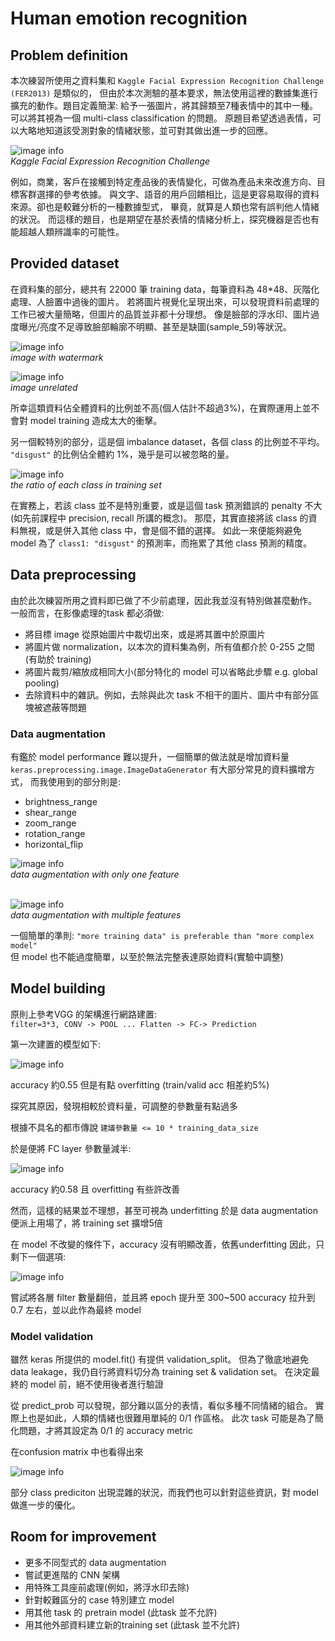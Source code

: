 # Human emotion recognition

## Problem definition
本次練習所使用之資料集和 `Kaggle Facial Expression Recognition Challenge (FER2013)` 是類似的，
但由於本次測驗的基本要求，無法使用這裡的數據集進行擴充的動作。題目定義簡潔:
給予一張圖片，將其歸類至7種表情中的其中一種。可以將其視為一個 multi-class classification 的問題。
原題目希望透過表情，可以大略地知道該受測對象的情緒狀態，並可對其做出進一步的回應。<br>

![image info](front_page.PNG) <br>
*Kaggle Facial Expression Recognition Challenge*

例如，商業，客戶在接觸到特定產品後的表情變化，可做為產品未來改進方向、目標客群選擇的參考依據。
與文字、語音的用戶回饋相比，這是更容易取得的資料來源。卻也是較難分析的一種數據型式，
畢竟，就算是人類也常有誤判他人情緒的狀況。
而這樣的題目，也是期望在基於表情的情緒分析上，探究機器是否也有能超越人類辨識率的可能性。

## Provided dataset
在資料集的部分，總共有 22000 筆 training data，每筆資料為 48*48、灰階化處理、人臉置中過後的圖片。
若將圖片視覺化呈現出來，可以發現資料前處理的工作已被大量簡略，但圖片的品質並非都十分理想。
像是臉部的浮水印、圖片過度曝光/亮度不足導致臉部輪廓不明顯、甚至是缺圖(sample_59)等狀況。

![image info](sample_115.PNG) <br>
*image with watermark*

![image info](sample_59.PNG) <br>
*image unrelated*


所幸這類資料佔全體資料的比例並不高(個人估計不超過3%)，在實際運用上並不會對 model training 造成太大的衝擊。

另一個較特別的部分，這是個 imbalance dataset，各個 class 的比例並不平均。
`"disgust"` 的比例佔全體約 1%，幾乎是可以被忽略的量。

![image info](classes_ratio.PNG) <br>
*the ratio of each class in training set*

在實務上，若該 class 並不是特別重要，或是這個 task 預測錯誤的 penalty 不大
(如先前課程中 precision, recall 所講的概念)。
那麼，其實直接將該 class 的資料無視，或是併入其他 class 中，會是個不錯的選擇。
如此一來便能夠避免 model 為了 `class1: "disgust"` 的預測率，而拖累了其他 class 預測的精度。

## Data preprocessing
由於此次練習所用之資料即已做了不少前處理，因此我並沒有特別做甚麼動作。
一般而言，在影像處理的task 都必須做:
* 將目標 image 從原始圖片中裁切出來，或是將其置中於原圖片
* 將圖片做 normalization，以本次的資料集為例，所有值都介於 0-255 之間(有助於 training)
* 將圖片裁剪/縮放成相同大小(部分特化的 model 可以省略此步驟 e.g. global pooling)
* 去除資料中的雜訊。例如，去除與此次 task 不相干的圖片、圖片中有部分區塊被遮蔽等問題

### Data augmentation
有鑑於 model performance 難以提升，一個簡單的做法就是增加資料量
`keras.preprocessing.image.ImageDataGenerator` 有大部分常見的資料擴增方式，
而我使用到的部分則是:
* brightness_range
* shear_range
* zoom_range
* rotation_range
* horizontal_flip

![image info](image_aug1.PNG) <br>
*data augmentation with only one feature*  <br><br>

![image info](image_aug2.PNG) <br>
*data augmentation with multiple features*

一個簡單的準則: `"more training data" is preferable than "more complex model"`<br>
但 model 也不能過度簡單，以至於無法完整表達原始資料(實驗中調整)


## Model building
原則上參考VGG 的架構進行網路建置: <br>
`filter=3*3, CONV -> POOL ... Flatten -> FC-> Prediction`

第一次建置的模型如下:

![image info](model_plot0.PNG) <br>

accuracy 約0.55 但是有點 overfitting (train/valid acc 相差約5%)

探究其原因，發現相較於資料量，可調整的參數量有點過多

根據不具名的都市傳說 `建議參數量 <= 10 * training_data_size`

於是便將 FC layer 參數量減半:

![image info](model_plot1.PNG) <br>

accuracy 約0.58 且 overfitting 有些許改善

然而，這樣的結果並不理想，甚至可視為 underfitting
於是 data augmentation 便派上用場了，將 training set 擴增5倍

在 model 不改變的條件下，accuracy 沒有明顯改善，依舊underfitting
因此，只剩下一個選項:

![image info](inception.PNG) <br>

嘗試將各層 filter 數量翻倍，並且將 epoch 提升至 300~500
accuracy 拉升到 0.7 左右，並以此作為最終 model

### Model validation
雖然 keras 所提供的 model.fit() 有提供 validation_split。
但為了徹底地避免 data leakage，我仍自行將資料切分為 training set & validation set。
在決定最終的 model 前，絕不使用後者進行驗證

從 predict_prob 可以發現，部分難以區分的表情，看似多種不同情緒的組合。
實際上也是如此，人類的情緒也很難用單純的 0/1 作區格。
此次 task 可能是為了簡化問題，才將其設定為 0/1 的 accuracy metric

在confusion matrix 中也看得出來<br>

![image info](confusion.PNG) <br>

 部分 class prediciton 出現混雜的狀況，而我們也可以針對這些資訊，對 model 做進一步的優化。

## Room for improvement
* 更多不同型式的 data augmentation
* 嘗試更進階的 CNN 架構
* 用特殊工具座前處理(例如，將浮水印去除)
* 針對較難區分的 case 特別建立 model
* 用其他 task 的 pretrain model (此task 並不允許)
* 用其他外部資料建立新的training set (此task 並不允許)

